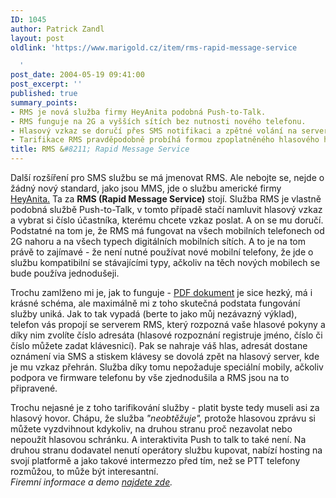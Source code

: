 ```yaml
---
ID: 1045
author: Patrick Zandl
layout: post
oldlink: 'https://www.marigold.cz/item/rms-rapid-message-service

  '
post_date: 2004-05-19 09:41:00
post_excerpt: ''
published: true
summary_points:
- RMS je nová služba firmy HeyAnita podobná Push-to-Talk.
- RMS funguje na 2G a vyšších sítích bez nutnosti nového telefonu.
- Hlasový vzkaz se doručí přes SMS notifikaci a zpětné volání na server.
- Tarifikace RMS pravděpodobně probíhá formou zpoplatněného hlasového hovoru.
title: RMS &#8211; Rapid Message Service
---
```


<p>
Další rozšíření pro SMS službu se má jmenovat RMS. Ale nebojte se, nejde o žádný nový standard, jako jsou MMS, jde o službu americké firmy&#160; <A href="http://www.heyanita.com/press/pr040224.htm">HeyAnita.</A> Ta za <STRONG>RMS (Rapid Message Service)</STRONG> stojí. Služba RMS je vlastně podobná službě Push-to-Talk, v tomto případě stačí namluvit hlasový vzkaz a vybrat si číslo účastníka, kterému chcete vzkaz poslat. A on se mu doručí. Podstatné na tom je, že RMS má fungovat na všech mobilních telefonech od 2G nahoru a na všech typech digitálních mobilních sítích. A to je na tom právě to zajímavé - že není nutné používat nové mobilní telefony, že jde o službu kompatibilní se stávajícími typy, ačkoliv na těch nových mobilech se bude používa jednodušeji. </p>

<p>
Trochu zamlženo mi je, jak to funguje - <A href="http://www.heyanita.com/doc/Rms_US.pdf" target=_blank>PDF dokument</A> je sice hezký, má i krásné schéma, ale maximálně mi z toho skutečná podstata fungování služby uniká. Jak to tak vypadá (berte to jako můj nezávazný výklad), telefon vás propojí se serverem RMS, který rozpozná vaše hlasové pokyny a díky nim zvolíte číslo adresáta (hlasové rozpoznání registruje jméno, číslo či číslo můžete zadat klávesnicí). Pak se nahraje váš hlas, adresát dostane oznámení via SMS a stiskem klávesy se dovolá zpět na hlasový server, kde je mu vzkaz přehrán. Služba díky tomu nepožaduje speciální mobily, ačkoliv podpora ve firmware telefonu by vše zjednodušila a RMS jsou na to připravené. </p>

<p>
Trochu nejasné je z toho tarifikování služby - platit byste tedy museli asi za hlasový hovor. Chápu, že služba <EM>"neobtěžuje",</EM> protože hlasovou zprávu si můžete vyzdvihnout kdykoliv, na druhou stranu proč nezavolat nebo nepoužít hlasovou schránku. A interaktivita Push to talk to také není. Na druhou stranu dodavatel nenutí operátory službu kupovat, nabízí hosting na svojí platformě a jako takové intermezzo před tím, než se PTT telefony rozmůžou, to může být interesantní. <BR><EM>Firemní informace a demo </EM><A href="http://www.heyanita.com/products/rms.htm" target=_blank><EM>najdete zde</EM></A><EM>.</EM></p>